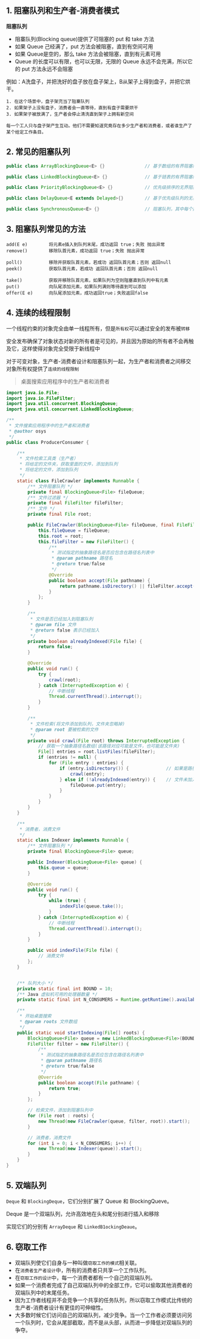 ## 1. 阻塞队列和生产者-消费者模式

**阻塞队列**

* 阻寨队列(Blocking queue)提供了可阻塞的 put 和 take 方法
* 如果 Queue 己经满了，put 方法会被阻塞，直到有空间可用
* 如果 Queue是空的，那么 take 方法会被阻塞，直到有元素可用
* Queue 的长度可以有限，也可以无限，无限的 Queue 永远不会充满，所以它的 put 方法永远不会阻塞



例如：A洗盘子，并把洗好的盘子放在盘子架上，B从架子上得到盘子，并把它烘干。

```
1. 在这个场景中，盘子架充当了阻寨队列
2. 如果架子上没有盘子，消费者会一直等待，直到有盘子需要烘干
3. 如果架子被放满了，生产者会停止清洗直到架子上拥有新空间

每一个工人只与盘子架产生互动。他们不需要知道究竟存在多少生产者和消费者，或者谁生产了某个给定工作条目。
```



## 2. 常见的阻塞队列

```java
public class ArrayBlockingQueue<E> {}				// 基于数组的有界阻塞队列

public class LinkedBlockingQueue<E> {}				// 基于链表的有界阻塞队列

public class PriorityBlockingQueue<E> {}			// 优先级排序的无界阻塞队列。元素出队列的顺序按照优先级排序

public class DelayQueue<E extends Delayed>{}		// 基于优先级队列的无界阻塞队列。队列中的元素只有到达规定的延时才能从队列中取出。

public class SynchronousQueue<E> {}					// 阻塞队列，其中每个插入操作都必须等待另一个线程的相应删除操作。
```



## 3. 阻塞队列常见的方法

```
add(E e)		将元素e插入到队列末尾，成功返回 true；失败 抛出异常
remove()		移除队首元素，成功返回 true；失败 抛出异常

poll()			移除并获取队首元素，若成功 返回队首元素；否则 返回null
peek()			获取队首元素，若成功 返回队首元素；否则 返回null

take()			获取并移除队首元素，如果队列为空则阻塞直到队列中有元素
put()			向队尾添加元素，如果队列满则等待直到可以添加
offer(E e)		向队尾添加元素，成功返回true；失败返回false
```



## 4. 连续的线程限制

一个线程约束的对象完全由单一线程所有，但是`所有权`可以通过安全的发布被`转移`

安全发布确保了对象状态对新的所有者是可见的，并且因为原始的所有者不会再触及它，这样使得对象完全受限于新线程中

对于可变对象，生产者-消费者设计和阻塞队列一起，为生产者和消费者之间移交对象所有权提供了`连续的线程限制`



>桌面搜索应用程序中的生产者和消费者

```java
import java.io.File;
import java.io.FileFilter;
import java.util.concurrent.BlockingQueue;
import java.util.concurrent.LinkedBlockingQueue;

/**
 * 文件搜索应用程序中的生产者和消费者
 * @author osys
 */
public class ProducerConsumer {

    /**
     * 文件检索工具类（生产者）
     * 将给定的文件夹，获取里面的文件，添加到队列
     * 将给定的文件，添加到队列
     */
    static class FileCrawler implements Runnable {
        /** 文件阻塞队列 */
        private final BlockingQueue<File> fileQueue;
        /** 文件过滤器 */
        private final FileFilter fileFilter;
        /** 文件 */
        private final File root;

        public FileCrawler(BlockingQueue<File> fileQueue, final FileFilter fileFilter, File root) {
            this.fileQueue = fileQueue;
            this.root = root;
            this.fileFilter = new FileFilter() {
                /**
                 * 测试指定的抽象路径名是否应包含在路径名列表中
                 * @param pathname 路径名
                 * @return true/false
                 */
                @Override
                public boolean accept(File pathname) {
                    return pathname.isDirectory() || fileFilter.accept(pathname);
                }
            };
        }

        /**
         * 文件是否已经加入到阻塞队列
         * @param file 文件
         * @return false 表示已经加入
         */
        private boolean alreadyIndexed(File file) {
            return false;
        }

        @Override
        public void run() {
            try {
                crawl(root);
            } catch (InterruptedException e) {
                // 中断线程
                Thread.currentThread().interrupt();
            }
        }

        /**
         * 文件检索(将文件添加到队列，文件夹忽略掉)
         * @param root 要被检索的文件
         */
        private void crawl(File root) throws InterruptedException {
            // 获取一个抽象路径名数组(该路径对应可能是文件，也可能是文件夹)
            File[] entries = root.listFiles(fileFilter);
            if (entries != null) {
                for (File entry : entries) {
                    if (entry.isDirectory()) {              // 如果是路径，继续检索
                        crawl(entry);
                    } else if (!alreadyIndexed(entry)) {    // 文件未加入队列。将文件加入阻塞队列
                        fileQueue.put(entry);
                    }
                }
            }
        }
    }

    /**
     * 消费者，消费文件
     */
    static class Indexer implements Runnable {
        /** 文件阻塞队列 */
        private final BlockingQueue<File> queue;

        public Indexer(BlockingQueue<File> queue) {
            this.queue = queue;
        }

        @Override
        public void run() {
            try {
                while (true) {
                    indexFile(queue.take());
                }
            } catch (InterruptedException e) {
                // 中断线程
                Thread.currentThread().interrupt();
            }
        }

        public void indexFile(File file) {
            // 消费文件
        };
    }


    /** 队列大小 */
    private static final int BOUND = 10;
    /** Java 虚拟机可用的处理器数量 */
    private static final int N_CONSUMERS = Runtime.getRuntime().availableProcessors();

    /**
     * 开始桌面搜索
     * @param roots 文件数组
     */
    public static void startIndexing(File[] roots) {
        BlockingQueue<File> queue = new LinkedBlockingQueue<File>(BOUND);
        FileFilter filter = new FileFilter() {
            /**
             * 测试指定的抽象路径名是否应包含在路径名列表中
             * @param pathname 路径名
             * @return true/false
             */
            @Override
            public boolean accept(File pathname) {
                return true;
            }
        };

        // 检索文件，添加到阻塞队列中
        for (File root : roots) {
            new Thread(new FileCrawler(queue, filter, root)).start();
        }

        // 消费者，消费文件
        for (int i = 0; i < N_CONSUMERS; i++) {
            new Thread(new Indexer(queue)).start();
        }
    }
}
```



## 5. 双端队列

`Deque` 和 `BlockingDeque`，它们分别扩展了 Queue 和 BlockingQueve。

Deque 是一个双端队列，允许高效地在头和尾分别进行插入和移除

实现它们的分别有 `ArrayDeque` 和 `LinkedB1ockingDeaue`。



## 6. 窃取工作

* 双端队列使它们自身与一种叫做`窃取工作的模式`相关联。
* 在`消费者生产者设计`中，所有的消费者只共享一个工作队列。
* 在`窃取工作的设计`中，每一个消费者都有一个自己的双端队列。
* 如果一个消费者完成了自己双端队列中的全部工作，它可以偷取其他消费者的双端队列中的末尾任务。
* 因为工作者线程并不会竞争一个共享的任务队列，所以窃取工作模式比传统的生产者-消费者设计有更佳的可伸缩性。
* 大多数时候它们访问自己的双端队列，减少竞争。当一个工作者必须要访问另一个队列时，它会从尾部截取，而不是从头部，从而进一步降低对双端队列的争夺。



